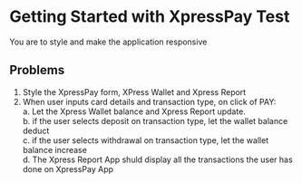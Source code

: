 # Getting Started with XpressPay Test

You are to style and make the application responsive

## Problems

1. Style the XpressPay form, XPress Wallet and Xpress Report
2. When user inputs card details and transaction type, on click of PAY:\
a. Let the Xpress Wallet balance and Xpress Report update.\
b. if the user selects deposit on transaction type, let the wallet balance deduct\
c. if the user selects withdrawal on transaction type, let the wallet balance increase\
d. The Xpress Report App shuld display all the transactions the user has done on XpressPay App

